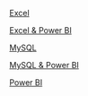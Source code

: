 <a href="https://github.com/NisharFathima/Data-Analytics-Projects-Portfolio/tree/Microsoft-Excel">Excel</a>

<a href="https://github.com/NisharFathima/Data-Analytics-Projects-Portfolio/blob/Power-BI/README.md">Excel & Power BI</a>

<a href="https://github.com/NisharFathima/Data-Analytics-Projects-Portfolio/blob/MySQL/README.md">MySQL</a>

<a href="https://github.com/NisharFathima/Data-Analytics-Projects-Portfolio/tree/MySQL-%26-Power-BI">MySQL & Power BI</a>

<a href="https://github.com/NisharFathima/Data-Analytics-Projects-Portfolio/blob/Power-BI/README.md">Power BI</a>
